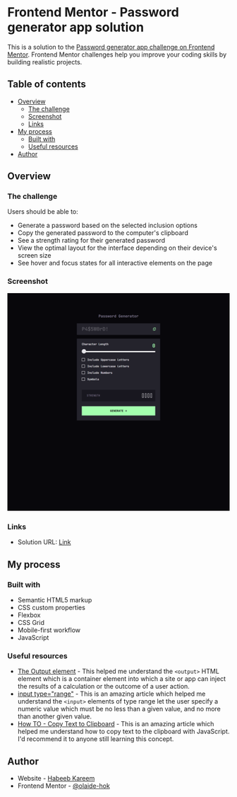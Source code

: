 # Frontend Mentor - Password generator app solution

This is a solution to the [Password generator app challenge on Frontend Mentor](https://www.frontendmentor.io/challenges/password-generator-app-Mr8CLycqjh). Frontend Mentor challenges help you improve your coding skills by building realistic projects.

## Table of contents

- [Overview](#overview)
  - [The challenge](#the-challenge)
  - [Screenshot](#screenshot)
  - [Links](#links)
- [My process](#my-process)
  - [Built with](#built-with)
  - [Useful resources](#useful-resources)
- [Author](#author)

## Overview

### The challenge

Users should be able to:

- Generate a password based on the selected inclusion options
- Copy the generated password to the computer's clipboard
- See a strength rating for their generated password
- View the optimal layout for the interface depending on their device's screen size
- See hover and focus states for all interactive elements on the page

### Screenshot

![](./password-gen-app.png)

### Links

- Solution URL: [Link](https://olaide-hok.github.io/password-gen-app/)

## My process

### Built with

- Semantic HTML5 markup
- CSS custom properties
- Flexbox
- CSS Grid
- Mobile-first workflow
- JavaScript

### Useful resources

- [The Output element](https://developer.mozilla.org/en-US/docs/Web/HTML/Element/output) - This helped me understand the `<output>` HTML element which is a container element into which a site or app can inject the results of a calculation or the outcome of a user action.
- [input type="range"](https://developer.mozilla.org/en-US/docs/Web/HTML/Element/input/range) - This is an amazing article which helped me understand the `<input>` elements of type range let the user specify a numeric value which must be no less than a given value, and no more than another given value.
- [How TO - Copy Text to Clipboard](https://www.w3schools.com/howto/howto_js_copy_clipboard.asp) - This is an amazing article which helped me understand how to copy text to the clipboard with JavaScript. I'd recommend it to anyone still learning this concept.

## Author

- Website - [Habeeb Kareem](https://habeeb-dev.netlify.app)
- Frontend Mentor - [@olaide-hok](https://www.frontendmentor.io/profile/olaide-hok)
